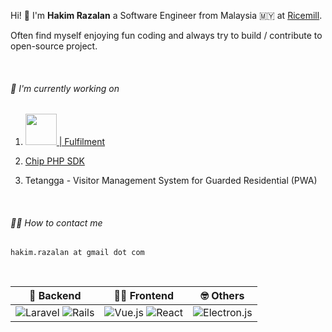 <!--
**h2akim/h2akim** is a ✨ _special_ ✨ repository because its `README.md` (this file) appears on your GitHub profile.

Here are some ideas to get you started:

- 🔭 I’m currently working on ...
- 🌱 I’m currently learning ...
- 👯 I’m looking to collaborate on ...
- 🤔 I’m looking for help with ...
- 💬 Ask me about ...
- 📫 How to reach me: ...
- 😄 Pronouns: ...
- ⚡ Fun fact: ...
-->



Hi! 👋 I'm **Hakim Razalan** a Software Engineer from Malaysia 🇲🇾 at [Ricemill].

Often find myself enjoying fun coding and always try to build / contribute to open-source project.

<br />

###### 🔨  I'm currently working on

1. [<img src="https://ricemill.co/assets/logo/logo_ricemill_full_large_2022.svg" width="50"> | Fulfilment](https://ricemill.co)

2. [Chip PHP SDK](https://github.com/h2akim/chip-php-sdk)

3. Tetangga - Visitor Management System for Guarded Residential (PWA)

<br />

###### 🤙🏻  How to contact me
`hakim.razalan at gmail dot com`

<br />

| 🤖  Backend | 💃🏻  Frontend | 🤓 Others |
|------------|--------------|-----------|
| ![Laravel](https://img.shields.io/badge/laravel-%23FF2D20.svg?style=plastic&logo=laravel&logoColor=white) ![Rails](https://img.shields.io/badge/rails-%23CC0000.svg?style=plastic&logo=ruby-on-rails&logoColor=white) | ![Vue.js](https://img.shields.io/badge/-Vue.js-%232c3e50?style=plastic&logo=vuedotjs) ![React](https://img.shields.io/badge/react-%2320232a.svg?style=plastic&logo=react&logoColor=%2361DAFB) | ![Electron.js](https://img.shields.io/badge/Electron-191970?style=plastic&logo=Electron&logoColor=white) |


[Ricemill]: <https://ricemill.co>

